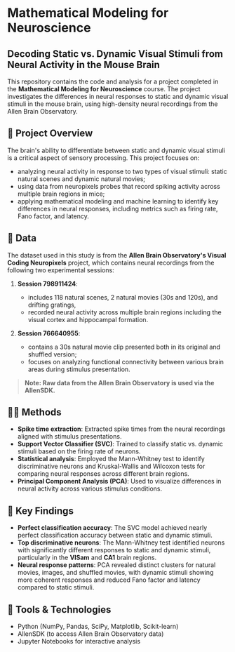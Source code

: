 # Mathematical Modeling for Neuroscience
## Decoding Static vs. Dynamic Visual Stimuli from Neural Activity in the Mouse Brain

This repository contains the code and analysis for a project completed in the **Mathematical Modeling for Neuroscience** course. The project investigates the differences in neural responses to static and dynamic visual stimuli in the mouse brain, using high-density neural recordings from the Allen Brain Observatory.

## 🧠 Project Overview

The brain's ability to differentiate between static and dynamic visual stimuli is a critical aspect of sensory processing. This project focuses on:

- analyzing neural activity in response to two types of visual stimuli: static natural scenes and dynamic natural movies;
- using data from neuropixels probes that record spiking activity across multiple brain regions in mice;
- applying mathematical modeling and machine learning to identify key differences in neural responses, including metrics such as firing rate, Fano factor, and latency.

## 📁 Data

The dataset used in this study is from the **Allen Brain Observatory's Visual Coding Neuropixels** project, which contains neural recordings from the following two experimental sessions:

1. **Session 798911424**:
   - includes 118 natural scenes, 2 natural movies (30s and 120s), and drifting gratings,
   - recorded neural activity across multiple brain regions including the visual cortex and hippocampal formation.

2. **Session 766640955**:
   - contains a 30s natural movie clip presented both in its original and shuffled version;
   - focuses on analyzing functional connectivity between various brain areas during stimulus presentation.

> **Note: Raw data from the Allen Brain Observatory is used via the AllenSDK.**

## 🧑‍💻 Methods

- **Spike time extraction**: Extracted spike times from the neural recordings aligned with stimulus presentations.
- **Support Vector Classifier (SVC)**: Trained to classify static vs. dynamic stimuli based on the firing rate of neurons.
- **Statistical analysis**: Employed the Mann-Whitney test to identify discriminative neurons and Kruskal-Wallis and Wilcoxon tests for comparing neural responses across different brain regions.
- **Principal Component Analysis (PCA)**: Used to visualize differences in neural activity across various stimulus conditions.

## 🎯 Key Findings

- **Perfect classification accuracy**: The SVC model achieved nearly perfect classification accuracy between static and dynamic stimuli.
- **Top discriminative neurons**: The Mann-Whitney test identified neurons with significantly different responses to static and dynamic stimuli, particularly in the **VISam** and **CA1** brain regions.
- **Neural response patterns**: PCA revealed distinct clusters for natural movies, images, and shuffled movies, with dynamic stimuli showing more coherent responses and reduced Fano factor and latency compared to static stimuli.

## 🧪 Tools & Technologies

- Python (NumPy, Pandas, SciPy, Matplotlib, Scikit-learn)
- AllenSDK (to access Allen Brain Observatory data)
- Jupyter Notebooks for interactive analysis
